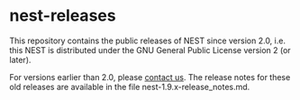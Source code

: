 # nest-releases

This repository contains the public releases of NEST since version
2.0, i.e. this NEST is distributed under the GNU General Public
License version 2 (or later).

For versions earlier than 2.0, please [contact
us](http://nest-simulator.org/impressum). The release notes for these
old releases are available in the file nest-1.9.x-release_notes.md.
